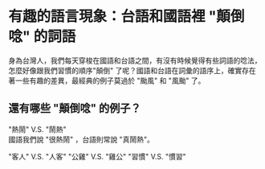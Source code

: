 # 有趣的語言現象：台語和國語裡 "顛倒唸" 的詞語

身為台灣人，我們每天穿梭在國語和台語之間，有沒有時候覺得有些詞語的唸法，怎麼好像跟我們習慣的順序"顛倒" 了呢？國語和台語在詞彙的語序上，確實存在著一些有趣的差異，最經典的例子莫過於 "颱風" 和 "風颱" 了。

## 還有哪些 "顛倒唸" 的例子？

"熱鬧" V.S. "鬧熱"  
國語我們說 "很熱鬧" ，台語則常說 "真鬧熱"。

"客人" V.S. "人客"
"公雞" V.S. "雞公"
"習慣" V.S. "慣習"
